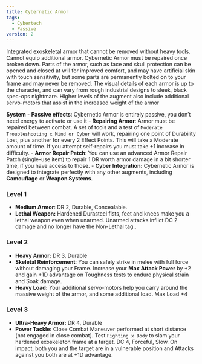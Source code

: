 ```yaml
---
title: Cybernetic Armor
tags:
  - Cybertech
  - Passive
version: 2
---
```

Integrated exoskeletal armor that cannot be removed without heavy tools. Cannot equip additional armor. Cybernetic Armor must be repaired once broken down. Parts of the armor, such as face and skull protection can be opened and closed at will for improved comfort, and may have artificial skin with touch sensitivity, but some parts are permanently bolted on to your frame and may never be removed. The visual details of each armor is up to the character, and can vary from rough industrial designs to sleek, black spec-ops nightmare. Higher levels of the augment also include additional servo-motors that assist in the increased weight of the armor

**System**
	- **Passive effects**: Cybernetic Armor is entirely passive, you don’t need energy to activate or use it
	- **Repairing Armor**: Armor must be repaired between combat. A set of tools and a test of `Moderate Troubleshooting x Mind or Cyber` will work, repairing one point of Durability Lost, plus another for every 2 Effect Points. This will take a Moderate amount of time. If you attempt self-repairs you must take +1 increase in difficulty.
		- **Armor Repair Patch**: You can use an advanced Armor Repair Patch (single-use item) to repair 1 DR worth armor damage in a bit shorter time, if you have access to those.
	- **Cyber Integration:** Cybernetic Armor is designed to integrate perfectly with any other augments, including **Camouflage** or **Weapon Systems**.
### Level 1
- **Medium Armor**: DR 2, Durable, Concealable.
- **Lethal  Weapon:** Hardened Durasteel fists, feet and knees make you a lethal weapon even when unarmed. Unarmed attacks inflict DC 2 damage and no longer have the Non-Lethal tag..

### Level 2
- **Heavy Armor:** DR 3, Durable
- **Skeletal Reinforcement**: You can safely strike in melee with full force without damaging your Frame. Increase your **Max Attack Power** by +2 and gain +1D advantage on Toughness tests to endure physical strain and Soak damage.
- **Heavy Load:** Your additional servo-motors help you carry around the massive weight of the armor, and some additional load. Max Load +4

### Level 3
- **Ultra-Heavy Armor:** DR 4, Durable
- **Power Tackle:** Close Combat Maneuver performed at short distance (not engaged in close combat). Test `Fighting x Body` to slam your hardened exoskeleton frame at a target. DC 4, Forceful, Slow. On impact, both you and the target are in a vulnerable position and Attacks against you both are at +1D advantage.

